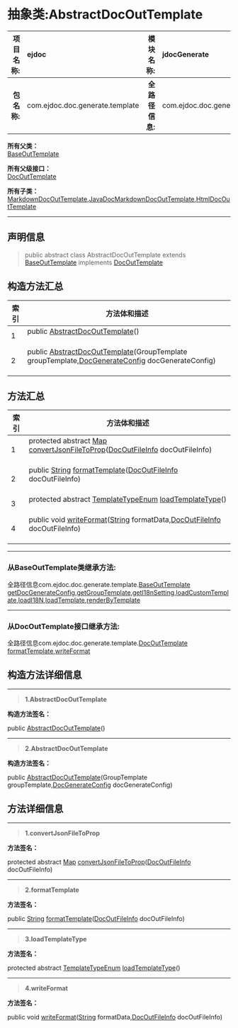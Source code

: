 # 抽象类:AbstractDocOutTemplate

|  **项目名称:**    |  ejdoc    |   **模块名称:**   |jdocGenerate|
| ----: | :---- | ----: |:---- |
|   **包名称:**   |  com.ejdoc.doc.generate.template    |   **全路径信息:**   |com.ejdoc.doc.generate.template.AbstractDocOutTemplate|









**所有父类：**  
[BaseOutTemplate](/jdocGenerate/com/ejdoc/doc/generate/template/BaseOutTemplate.md)

**所有父级接口：**  
[DocOutTemplate](/jdocGenerate/com/ejdoc/doc/generate/template/DocOutTemplate.md)

**所有子类：**  
[MarkdownDocOutTemplate](/jdocGenerate/com/ejdoc/doc/generate/template/markdown/MarkdownDocOutTemplate.md),[JavaDocMarkdownDocOutTemplate](/jdocGenerate/com/ejdoc/doc/generate/template/markdown/JavaDocMarkdownDocOutTemplate.md),[HtmlDocOutTemplate](/jdocGenerate/com/ejdoc/doc/generate/template/html/HtmlDocOutTemplate.md)





---

## 声明信息

> public abstract class AbstractDocOutTemplate extends [BaseOutTemplate](/jdocGenerate/com/ejdoc/doc/generate/template/BaseOutTemplate.md)   implements [DocOutTemplate](/jdocGenerate/com/ejdoc/doc/generate/template/DocOutTemplate.md)   












## 构造方法汇总

|   索引  |    方法体和描述   |
| ---- | ---- |
|1|public  [AbstractDocOutTemplate](#abstractdocouttemplate)()   <br/><br/>|
|2|public  [AbstractDocOutTemplate](#abstractdocouttemplate-grouptemplate-docgenerateconfig)(GroupTemplate groupTemplate,[DocGenerateConfig](/jdocGenerate/com/ejdoc/doc/generate/out/config/DocGenerateConfig.md) docGenerateConfig)   <br/><br/>|


## 方法汇总

|   索引  |    方法体和描述   |
| ---- | ---- |
|1|protected abstract [Map](https://docs.oracle.com/javase/8/docs/api/java/util/Map.html?is-external=true) [convertJsonFileToProp](#convertjsonfiletoprop-docoutfileinfo)([DocOutFileInfo](/jdocGenerate/com/ejdoc/doc/generate/model/DocOutFileInfo.md) docOutFileInfo)   <br/><br/>|
|2|public [String](https://docs.oracle.com/javase/8/docs/api/java/lang/String.html?is-external=true) [formatTemplate](#formattemplate-docoutfileinfo)([DocOutFileInfo](/jdocGenerate/com/ejdoc/doc/generate/model/DocOutFileInfo.md) docOutFileInfo)   <br/><br/>|
|3|protected abstract [TemplateTypeEnum](/jdocGenerate/com/ejdoc/doc/generate/enums/TemplateTypeEnum.md) [loadTemplateType](#loadtemplatetype)()   <br/><br/>|
|4|public void [writeFormat](#writeformat-string-docoutfileinfo)([String](https://docs.oracle.com/javase/8/docs/api/java/lang/String.html?is-external=true) formatData,[DocOutFileInfo](/jdocGenerate/com/ejdoc/doc/generate/model/DocOutFileInfo.md) docOutFileInfo)   <br/><br/>|


---

### 从BaseOutTemplate类继承方法:

全路径信息com.ejdoc.doc.generate.template.[BaseOutTemplate](/jdocGenerate/com/ejdoc/doc/generate/template/BaseOutTemplate.md)  
[getDocGenerateConfig](/jdocGenerate/com/ejdoc/doc/generate/template/BaseOutTemplate.md#getDocGenerateConfig),[getGroupTemplate](/jdocGenerate/com/ejdoc/doc/generate/template/BaseOutTemplate.md#getGroupTemplate),[getI18nSetting](/jdocGenerate/com/ejdoc/doc/generate/template/BaseOutTemplate.md#getI18nSetting),[loadCustomTemplate](/jdocGenerate/com/ejdoc/doc/generate/template/BaseOutTemplate.md#loadCustomTemplate-templatetypeenum-docgenerateconfig),[loadI18N](/jdocGenerate/com/ejdoc/doc/generate/template/BaseOutTemplate.md#loadI18N-locale-string),[loadTemplate](/jdocGenerate/com/ejdoc/doc/generate/template/BaseOutTemplate.md#loadTemplate-templatetypeenum-map-boolean),[renderByTemplate](/jdocGenerate/com/ejdoc/doc/generate/template/BaseOutTemplate.md#renderByTemplate-map-template)



---

### 从DocOutTemplate接口继承方法:

全路径信息com.ejdoc.doc.generate.template.[DocOutTemplate](/jdocGenerate/com/ejdoc/doc/generate/template/DocOutTemplate.md)  
[formatTemplate](/jdocGenerate/com/ejdoc/doc/generate/template/DocOutTemplate.md#formatTemplate-docoutfileinfo),[writeFormat](/jdocGenerate/com/ejdoc/doc/generate/template/DocOutTemplate.md#writeFormat-string-docoutfileinfo)



## 构造方法详细信息


---

> **1.<span id="abstractdocouttemplate">AbstractDocOutTemplate</span>**

**构造方法签名：** 

  public  [AbstractDocOutTemplate](#abstractdocouttemplate)()   








---

> **2.<span id="abstractdocouttemplate-grouptemplate-docgenerateconfig">AbstractDocOutTemplate</span>**

**构造方法签名：** 

  public  [AbstractDocOutTemplate](#abstractdocouttemplate-grouptemplate-docgenerateconfig)(GroupTemplate groupTemplate,[DocGenerateConfig](/jdocGenerate/com/ejdoc/doc/generate/out/config/DocGenerateConfig.md) docGenerateConfig)   








## 方法详细信息


---

> **1.<span id="convertjsonfiletoprop-docoutfileinfo">convertJsonFileToProp</span>**

**方法签名：** 

  protected abstract [Map](https://docs.oracle.com/javase/8/docs/api/java/util/Map.html?is-external=true) [convertJsonFileToProp](#convertjsonfiletoprop-docoutfileinfo)([DocOutFileInfo](/jdocGenerate/com/ejdoc/doc/generate/model/DocOutFileInfo.md) docOutFileInfo)   










---

> **2.<span id="formattemplate-docoutfileinfo">formatTemplate</span>**

**方法签名：** 

  public [String](https://docs.oracle.com/javase/8/docs/api/java/lang/String.html?is-external=true) [formatTemplate](#formattemplate-docoutfileinfo)([DocOutFileInfo](/jdocGenerate/com/ejdoc/doc/generate/model/DocOutFileInfo.md) docOutFileInfo)   










---

> **3.<span id="loadtemplatetype">loadTemplateType</span>**

**方法签名：** 

  protected abstract [TemplateTypeEnum](/jdocGenerate/com/ejdoc/doc/generate/enums/TemplateTypeEnum.md) [loadTemplateType](#loadtemplatetype)()   










---

> **4.<span id="writeformat-string-docoutfileinfo">writeFormat</span>**

**方法签名：** 

  public void [writeFormat](#writeformat-string-docoutfileinfo)([String](https://docs.oracle.com/javase/8/docs/api/java/lang/String.html?is-external=true) formatData,[DocOutFileInfo](/jdocGenerate/com/ejdoc/doc/generate/model/DocOutFileInfo.md) docOutFileInfo)   









